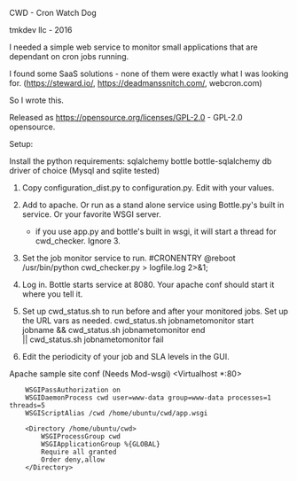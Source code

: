CWD - Cron Watch Dog

tmkdev llc - 2016

I needed a simple web service to monitor small applications that are dependant on cron jobs running.

I found some SaaS solutions - none of them were exactly what I was looking for.
(https://steward.io/, https://deadmanssnitch.com/, webcron.com)

So I wrote this.

Released as https://opensource.org/licenses/GPL-2.0  - GPL-2.0 opensource.

Setup:

Install the python requirements:
    sqlalchemy
    bottle
    bottle-sqlalchemy
    db driver of choice (Mysql and sqlite tested)


1. Copy configuration_dist.py to configuration.py. Edit with your values.
2. Add to apache. Or run as a stand alone service using Bottle.py's built in service. Or your favorite WSGI server.
    - if you use app.py and bottle's built in wsgi, it will start a thread for cwd_checker. Ignore 3.
3. Set the job monitor service to run.
    #CRONENTRY
    @reboot /usr/bin/python cwd_checker.py > logfile.log 2>&1;

3. Log in. Bottle starts service at 8080. Your apache conf should start it where you tell it.
4. Set up cwd_status.sh to run before and after your monitored jobs. Set up the URL vars as needed.
    cwd_status.sh jobnametomonitor start\
    jobname && cwd_status.sh jobnametomonitor end \
            || cwd_status.sh jobnametomonitor fail
5. Edit the periodicity of your job and SLA levels in the GUI.


Apache sample site conf (Needs Mod-wsgi)
<Virtualhost *:80>

	    WSGIPassAuthorization on
      	WSGIDaemonProcess cwd user=www-data group=www-data processes=1 threads=5
        WSGIScriptAlias /cwd /home/ubuntu/cwd/app.wsgi

    	<Directory /home/ubuntu/cwd>
        	WSGIProcessGroup cwd
        	WSGIApplicationGroup %{GLOBAL}
		    Require all granted
        	Order deny,allow
    	</Directory>

</Virtualhost>
